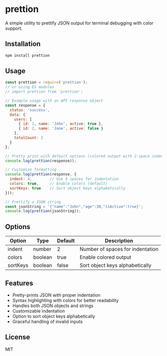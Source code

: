 # prettion

A simple utility to prettify JSON output for terminal debugging with color support.

## Installation

```bash
npm install prettion
```

## Usage

```javascript
const prettion = require('prettion');
// or using ES modules
// import prettion from 'prettion';

// Example usage with an API response object
const response = {
  status: 'success',
  data: {
    users: [
      { id: 1, name: 'John', active: true },
      { id: 2, name: 'Jane', active: false }
    ],
    totalCount: 2
  }
};

// Pretty print with default options (colored output with 2-space indentation)
console.log(prettion(response));

// Customize formatting
console.log(prettion(response, {
  indent: 4,        // Use 4 spaces for indentation
  colors: true,     // Enable colors (default)
  sortKeys: true    // Sort object keys alphabetically
}));

// Prettify a JSON string
const jsonString = '{"name":"John","age":30,"isActive":true}';
console.log(prettion(jsonString));
```

## Options

| Option    | Type    | Default | Description                         |
|-----------|---------|---------|-------------------------------------|
| indent    | number  | 2       | Number of spaces for indentation    |
| colors    | boolean | true    | Enable colored output               |
| sortKeys  | boolean | false   | Sort object keys alphabetically     |

## Features

- Pretty-prints JSON with proper indentation
- Syntax highlighting with colors for better readability
- Handles both JSON objects and strings
- Customizable indentation
- Option to sort object keys alphabetically
- Graceful handling of invalid inputs

## License

MIT 